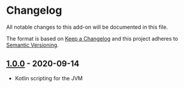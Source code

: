 # Changelog
All notable changes to this add-on will be documented in this file.

The format is based on [Keep a Changelog](https://keepachangelog.com/en/1.0.0/)
and this project adheres to [Semantic Versioning](https://semver.org/spec/v2.0.0.html).

## [1.0.0] - 2020-09-14

- Kotlin scripting for the JVM

[1.0.0]: https://github.com/zaproxy/zap-extensions/releases/kotlin-v1.0.0
